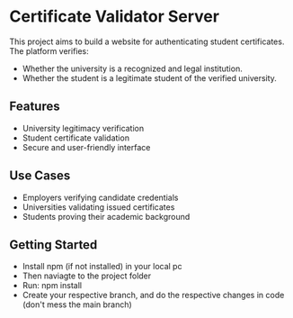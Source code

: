 # Certificate Validator Server

This project aims to build a website for authenticating student certificates. The platform verifies:

- Whether the university is a recognized and legal institution.
- Whether the student is a legitimate student of the verified university.

## Features

- University legitimacy verification
- Student certificate validation
- Secure and user-friendly interface

## Use Cases

- Employers verifying candidate credentials
- Universities validating issued certificates
- Students proving their academic background

## Getting Started

- Install npm (if not installed) in your local pc
- Then naviagte to the project folder
- Run: npm install 
- Create your respective branch, and do the respective changes in code (don't mess the main branch)